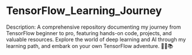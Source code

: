 # TensorFlow_Learning_Journey
Description: A comprehensive repository documenting my journey from TensorFlow beginner to pro, featuring hands-on code, projects, and valuable resources. Explore the world of deep learning and AI through my learning path, and embark on your own TensorFlow adventure. 🚀🤖📚
